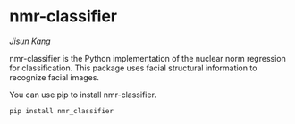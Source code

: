 # nmr-classifier

*Jisun Kang*

nmr-classifier is the Python implementation of the nuclear norm regression for classification.
This package uses facial structural information to recognize facial images.

You can use pip to install nmr-classifier.
```{Python}
pip install nmr_classifier
```
